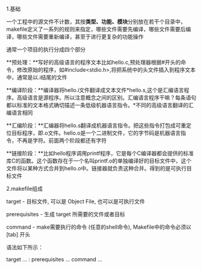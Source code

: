 1.基础

一个工程中的源文件不计数，其按**类型、功能、模块**分别放在若干个目录中，makefile定义了一系列的规则来指定，哪些文件需要先编译，哪些文件需要后编译，哪些文件需要重新编译，甚至于进行更复杂的功能操作

 

通常一个项目的执行分成四个部分

**预处理：**写好的高级语言的程序文本比如hello.c,预处理器根据#开头的命令，修改原始的程序，如#include<stdio.h>,将把系统中的头文件插入到程序文本中，通常是以.i结尾的文件

**编译阶段：**编译器将hello.i文件翻译成文本文件*hello.s,这个是汇编语言程序。高级语言是源程序。所以注意概念之间的区别。汇编语言程序干嘛？每条语句都以标准的文本格式确切描述一条低级机器语言指令。*不同的高级语言翻译的汇编语言相同

**汇编阶段：**汇编器将hello.s翻译成机器语言指令。把这些指令打包成可重定位目标程序，即.o文件。hello.o是一个二进制文件，它的字节码是机器语言指令，不再是字符。前面两个阶段都还有字符

**链接阶段：**比如hello程序调用printf程序，它是每个C编译器都会提供的标准库C的函数。这个函数存在于一个名叫printf.o的单独编译好的目标文件中，这个文件将以某种方式合并到hello.o中。链接器就负责这种合并。得到的是可执行目标文件

 

2.makefile组成

target    - 目标文件, 可以是 Object File, 也可以是可执行文件

prerequisites - 生成 target 所需要的文件或者目标

command    - make需要执行的命令 (任意的shell命令), Makefile中的命令必须以 [tab] 开头

语法如下所示：

target ... : prerequisites ...
   command
   …

 
